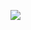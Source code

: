 ![](https://umn.bootcampcontent.com/University-of-Minnesota-Boot-Camp/UofM-VIRT-DATA-PT-06-2022-U-LOLC/-/raw/main/02-Homework/18-Tableau/Instructions/Images/citi-bike-station-bikes.jpg)
